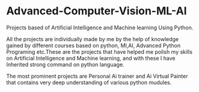 # Advanced-Computer-Vision-ML-AI
Projects based of Artificial Intelligence and Machine learning Using Python.

All the projects are individually made by me by the help of knowledge gained by different courses based on python, Ml,AI, Advanced Python Programing etc.These are the projects that
have helped me polish my skills on Artificial Intelligence and Machine learning, and with these  I have Inherited strong command on python language.

The most prominent projects are Personal Ai trainer and Ai Virtual Painter that contains very deep understanding of various python mudules.
